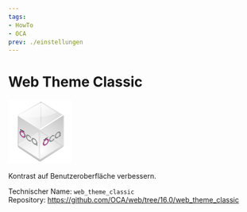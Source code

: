 ```yaml
---
tags:
- HowTo
- OCA
prev: ./einstellungen
---
```

# Web Theme Classic
![icon_oca_app](assets/icon_oca_app.png)

Kontrast auf Benutzeroberfläche verbessern.

Technischer Name: `web_theme_classic`\
Repository: <https://github.com/OCA/web/tree/16.0/web_theme_classic>

